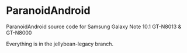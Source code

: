 ParanoidAndroid
===============

ParanoidAndroid source code for Samsung Galaxy Note 10.1 GT-N8013 &amp; GT-N8000

Everything is in the jellybean-legacy branch.
